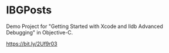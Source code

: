 # IBGPosts

Demo Project for "Getting Started with Xcode and lldb Advanced Debugging" in Objective-C.

https://bit.ly/2Uf9r03
